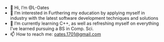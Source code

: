 - 👋 Hi, I’m @L-Oates
- 👀 I’m interested in Furthering my education by applying myself in industry with the latest software development techniques and solutions
- 🌱 I’m currently learning C++, as well as refreshing myself on everything I've learned pursuing a BS in Comp. Sci.
- 📫 How to reach me: oates.1701@gmail.com

<!---
L-Oates/L-Oates is a ✨ special ✨ repository because its `README.md` (this file) appears on your GitHub profile.
You can click the Preview link to take a look at your changes.
--->
